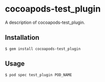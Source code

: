 # cocoapods-test_plugin

A description of cocoapods-test_plugin.

## Installation

    $ gem install cocoapods-test_plugin

## Usage

    $ pod spec test_plugin POD_NAME
